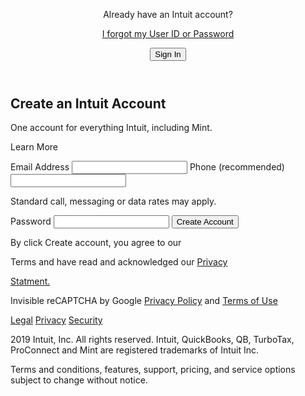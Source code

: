 <!DOCTYPE html>
<html>
  <head>
    <meta charset='utf-8'>
    <link rel="stylesheet" href="style.css">
    <link rel="shortcut icon" type="image/x-icon" href="https://accounts.intuit.com//images/favicons/apple-touch-icon-57x57.png">
    <title>Intuit Account - Sign up</title>
  </head>
  <body>
    <header>
      <div class="hdr-left">
        <p>Already have an Intuit account?</p>
        <a href="#"><p>I forgot my User ID or Password</p></a>
      </div>
      <div class="hdr-right">
        <button class="sign-in" type="button">Sign In</button>
      </div>
    </header>
    <div class="form-container">
      <form action="#" method="post">
        <h2>Create an Intuit Account</h2>
        <p>One account for everything Intuit, including Mint.</p>
        <a><p>Learn More</p></a>
        <label class="label-name" for="email">Email Address</label>
        <input type="email" name="email" id="email" required>
        <label class="label-name" for="phone">Phone (recommended)</label>
        <input type="tel" name="phone" id="phone">
        <p id="below-pass">Standard call, messaging or data rates may apply.</p>
        <label class="label-name" for="password">Password</label>
        <input type="password" name="pass" id="password">
        <button class="create-acc" type="button">Create Account</button>
        <div class="form-footer">
            <p>By click Create account, you agree to our</p>
            <p>Terms and have read and acknowledged our <a href="#">Privacy</a></p>
            <p><a href="#">Statment.</a></p>
        </div>        
        <div class="second-footer">
          <p>Invisible reCAPTCHA by Google <a href="#">Privacy Policy</a> and <a href="#">Terms of Use</a></p>
        </div>
      </form>
    </div>
  <footer>
    <p><a href="#">Legal</a> <a href="#">Privacy</a> <a href="#">Security</a></p>
    <p>2019 Intuit, Inc. All rights reserved. Intuit, QuickBooks, QB, TurboTax, ProConnect and Mint are registered trademarks of Intuit Inc.</p>
    <p>Terms and conditions, features, support, pricing, and service options subject to change without notice.</p>
  </footer>
  </body>
</html>

